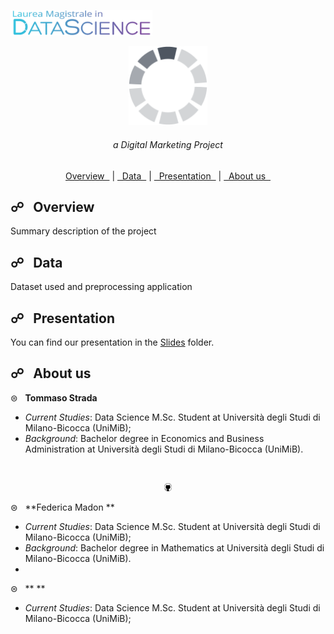 <p align = "left">
  <a href="http://datascience.disco.unimib.it/it/"><img src ="https://github.com/TStrada/Web-marketing-project/blob/main/Images/DataScienceUnimib.png" width = "45%"></a>
</p>
<p align="center">
  <img src="https://github.com/TStrada/Web-marketing-project/blob/main/Images/Loading.png" width="25%">
</p>
  <h6 align="center">a Digital Marketing Project</h6>
<p align="center">
  <a href="#overview">Overview &nbsp;</a> |
  <a href="#data">&nbsp; Data &nbsp;</a> |
  <a href="#presentation">&nbsp; Presentation &nbsp;</a> |
  <a href="#aboutus">&nbsp; About us &nbsp;</a>
</p>

<a name="overview"></a>
## &#9741; &nbsp; Overview
Summary description of the project

<a name="data"></a>
## &#9741; &nbsp; Data
Dataset used and preprocessing application

<a name="presentation"></a>
## &#9741; &nbsp; Presentation
You can find our presentation in the <a href="https://github.com/TStrada/Web-marketing-project/tree/main/Report">Slides</a> folder.<br>


<a name="aboutus"></a>
## &#9741; &nbsp; About us

&#8860; &nbsp; **Tommaso Strada** 

- *Current Studies*: Data Science M.Sc. Student at Università degli Studi di Milano-Bicocca (UniMiB);
- *Background*: Bachelor degree in Economics and Business Administration at Università degli Studi di Milano-Bicocca (UniMiB).
<br>

<p align = "center">
  <a href = "https://github.com/TStrada"><img src="https://github.com/TStrada/TStrada/blob/main/GitHub_image.png" width = "2.5%"></a>
</p>

&#8860; &nbsp; **Federica Madon **

- *Current Studies*: Data Science M.Sc. Student at Università degli Studi di Milano-Bicocca (UniMiB);
- *Background*: Bachelor degree in Mathematics at Università degli Studi di Milano-Bicocca (UniMiB).
- <br>

<p align = "center">
<!--   <a href = "https linkedin"><img src="link sub directory image linkedin " width = "2.3%"></a> -->
</p>

&#8860; &nbsp; ** **

- *Current Studies*: Data Science M.Sc. Student at Università degli Studi di Milano-Bicocca (UniMiB);
<br>

<p align = "center">
</p>

